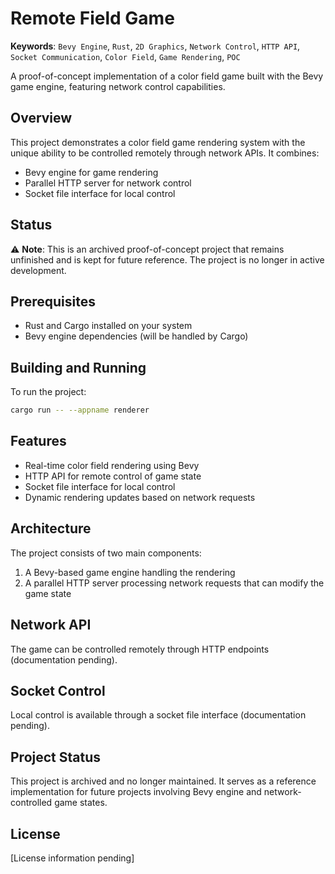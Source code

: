 # Remote Field Game

**Keywords**: `Bevy Engine`, `Rust`, `2D Graphics`, `Network Control`, `HTTP API`, `Socket Communication`, `Color Field`, `Game Rendering`, `POC`

A proof-of-concept implementation of a color field game built with the Bevy game engine, featuring network control capabilities.

## Overview

This project demonstrates a color field game rendering system with the unique ability to be controlled remotely through network APIs. It combines:
- Bevy engine for game rendering
- Parallel HTTP server for network control
- Socket file interface for local control

## Status

⚠️ **Note**: This is an archived proof-of-concept project that remains unfinished and is kept for future reference. The project is no longer in active development.

## Prerequisites

- Rust and Cargo installed on your system
- Bevy engine dependencies (will be handled by Cargo)

## Building and Running

To run the project:

```bash
cargo run -- --appname renderer
```

## Features

- Real-time color field rendering using Bevy
- HTTP API for remote control of game state
- Socket file interface for local control
- Dynamic rendering updates based on network requests

## Architecture

The project consists of two main components:
1. A Bevy-based game engine handling the rendering
2. A parallel HTTP server processing network requests that can modify the game state

## Network API

The game can be controlled remotely through HTTP endpoints (documentation pending).

## Socket Control

Local control is available through a socket file interface (documentation pending).

## Project Status

This project is archived and no longer maintained. It serves as a reference implementation for future projects involving Bevy engine and network-controlled game states.

## License

[License information pending]
